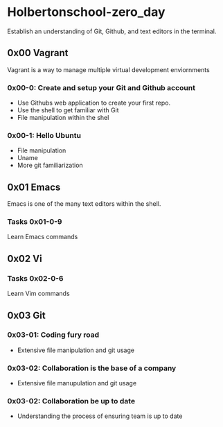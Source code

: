 # Holbertonschool-zero_day

Establish an understanding of Git, Github, and text editors in the terminal.

## 0x00 Vagrant

Vagrant is a way to manage multiple virtual development enviornments

### 0x00-0: Create and setup your Git and Github account

- Use Githubs web application to create your first repo.
- Use the shell to get familiar with Git
- File manipulation within the shel

### 0x00-1: Hello Ubuntu

- File manipulation
- Uname
- More git familiarization 


## 0x01 Emacs
Emacs is one of the many text editors within the shell.

### Tasks 0x01-0-9

Learn Emacs commands

## 0x02 Vi

### Tasks 0x02-0-6

Learn Vim commands

## 0x03 Git

### 0x03-01: Coding fury road
- Extensive file manipulation and git usage

### 0x03-02: Collaboration is the base of a company
- Extensive file manupulation and git usage

### 0x03-02: Collaboration be up to date
- Understanding the process of ensuring team is up to date
 
